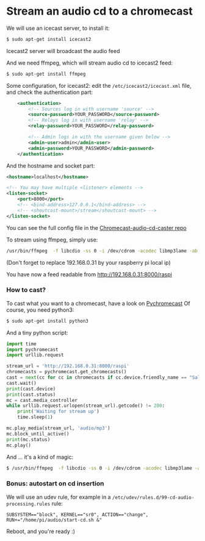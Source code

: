 # Stream an audio cd to a chromecast

We will use an icecast server, to install it:
```bash
$ sudo apt-get install icecast2
```
Icecast2 server will broadcast the audio feed

And we need ffmpeg, which will stream audio cd to icecast2 feed:
```bash
$ sudo apt-get install ffmpeg
```

Some configuration, for icecast2: edit the ``/etc/icecast2/icecast.xml`` file, and check the authentication part:
```xml
    <authentication>
        <!-- Sources log in with username 'source' -->
        <source-password>YOUR_PASSWORD</source-password>
        <!-- Relays log in with username 'relay' -->
        <relay-password>YOUR_PASSWORD</relay-password>

        <!-- Admin logs in with the username given below -->
        <admin-user>admin</admin-user>
        <admin-password>YOUR_PASSWORD</admin-password>
    </authentication>
```
And the hostname and socket part:
```xml
<hostname>localhost</hostname>

<!-- You may have multiple <listener> elements -->
<listen-socket>
    <port>8000</port>
    <!-- <bind-address>127.0.0.1</bind-address> -->
    <!-- <shoutcast-mount>/stream</shoutcast-mount> -->
</listen-socket>
```
You can see the full config file in the [Chromecast-audio-cd-caster repo](https://github.com/gpenverne/chromecast-audio-cd-caster)

To stream using ffmpeg, simply use:
```bash
/usr/bin/ffmpeg  -f libcdio -ss 0 -i /dev/cdrom -acodec libmp3lame -ab 48k -bufsize 15 -ac 1 -content_type audio/mpeg -f mp3  icecast://source:YOUR_PASSWORD@192.168.0.31:8000/raspi
```
(Don't forget to replace 192.168.0.31 by your raspberry pi local ip)

You have now a feed readable from http://192.168.0.31:8000/raspi

### How to cast?
To cast what you want to a chromecast, have a look on [Pychromecast](https://github.com/balloob/pychromecast)
Of course, you need python3:
```bash
$ sudo apt-get install python3
```

And a tiny python script:
```python
import time
import pychromecast
import urllib.request

stream_url = 'http://192.168.0.31:8000/raspi'
chromecasts = pychromecast.get_chromecasts()
cast = next(cc for cc in chromecasts if cc.device.friendly_name == "Salon")
cast.wait()
print(cast.device)
print(cast.status)
mc = cast.media_controller
while urllib.request.urlopen(stream_url).getcode() != 200:
    print('Waiting for stream up')
    time.sleep(1)

mc.play_media(stream_url, 'audio/mp3')
mc.block_until_active()
print(mc.status)
mc.play()
```

And ... it's a kind of magic:
```bash
$ /usr/bin/ffmpeg  -f libcdio -ss 0 -i /dev/cdrom -acodec libmp3lame -ab 48k -bufsize 15 -ac 1 -content_type audio/mpeg -f mp3  icecast://source:SOURCE_PASSWORD@192.168.0.31:8000/raspi & /usr/bin/python3 /home/pi/audio/cast.py
```

### Bonus: autostart on cd insertion
We will use an udev rule, for example in a ``/etc/udev/rules.d/99-cd-audio-processing.rules`` rule:
```
SUBSYSTEM=="block", KERNEL=="sr0", ACTION=="change", RUN+="/home/pi/audio/start-cd.sh &"
```

Reboot, and you're ready :)

